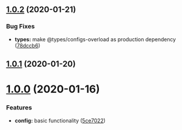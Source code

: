 ## [1.0.2](https://github.com/banejs/config/compare/v1.0.1...v1.0.2) (2020-01-21)


### Bug Fixes

* **types:** make @types/configs-overload as production dependency ([78dccb6](https://github.com/banejs/config/commit/78dccb6f3a3ec9430837a12fe8f2c9b57c1eec9d))



## [1.0.1](https://github.com/banejs/config/compare/v1.0.0...v1.0.1) (2020-01-20)



# [1.0.0](https://github.com/banejs/config/compare/5ce70227844a536370677d562651ea3cc638e78a...v1.0.0) (2020-01-16)


### Features

* **config:** basic functionality ([5ce7022](https://github.com/banejs/config/commit/5ce70227844a536370677d562651ea3cc638e78a))



